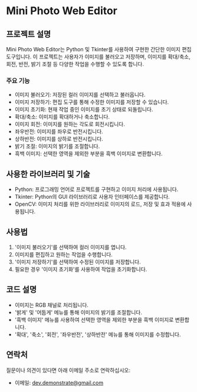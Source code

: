# Mini Photo Web Editor

## 프로젝트 설명
Mini Photo Web Editor는 Python 및 Tkinter를 사용하여 구현한 간단한 이미지 편집 도구입니다. 이 프로젝트는 사용자가 이미지를 불러오고 저장하며, 이미지를 확대/축소, 회전, 반전, 밝기 조절 등 다양한 작업을 수행할 수 있도록 합니다.

### 주요 기능
- 이미지 불러오기: 저장된 컬러 이미지를 선택하고 불러옵니다.
- 이미지 저장하기: 편집 도구를 통해 수정한 이미지를 저장할 수 있습니다.
- 이미지 초기화: 현재 작업 중인 이미지를 초기 상태로 되돌립니다.
- 확대/축소: 이미지를 확대하거나 축소합니다.
- 이미지 회전: 이미지를 원하는 각도로 회전시킵니다.
- 좌우반전: 이미지를 좌우로 반전시킵니다.
- 상하반전: 이미지를 상하로 반전시킵니다.
- 밝기 조절: 이미지의 밝기를 조절합니다.
- 흑백 이미지: 선택한 영역을 제외한 부분을 흑백 이미지로 변환합니다.

## 사용한 라이브러리 및 기술
- Python: 프로그래밍 언어로 프로젝트를 구현하고 이미지 처리에 사용됩니다.
- Tkinter: Python의 GUI 라이브러리로 사용자 인터페이스를 제공합니다.
- OpenCV: 이미지 처리를 위한 라이브러리로 이미지의 로드, 저장 및 효과 적용에 사용됩니다.

## 사용법
1. '이미지 불러오기'를 선택하여 컬러 이미지를 엽니다.
2. 이미지를 편집하고 원하는 작업을 수행합니다.
3. '이미지 저장하기'를 선택하여 수정된 이미지를 저장합니다.
4. 필요한 경우 '이미지 초기화'를 사용하여 작업을 초기화합니다.

## 코드 설명
- 이미지는 RGB 채널로 처리됩니다.
- '밝게' 및 '어둡게' 메뉴를 통해 이미지의 밝기를 조절합니다.
- '흑백 이미지' 메뉴를 사용하여 선택한 영역을 제외한 부분을 흑백 이미지로 변환합니다.
- '확대', '축소', '회전', '좌우반전', '상하반전' 메뉴를 통해 이미지를 수정합니다.

## 연락처
질문이나 의견이 있다면 아래 이메일 주소로 연락하십시오:
- 이메일: dev.demonstrate@gmail.com
